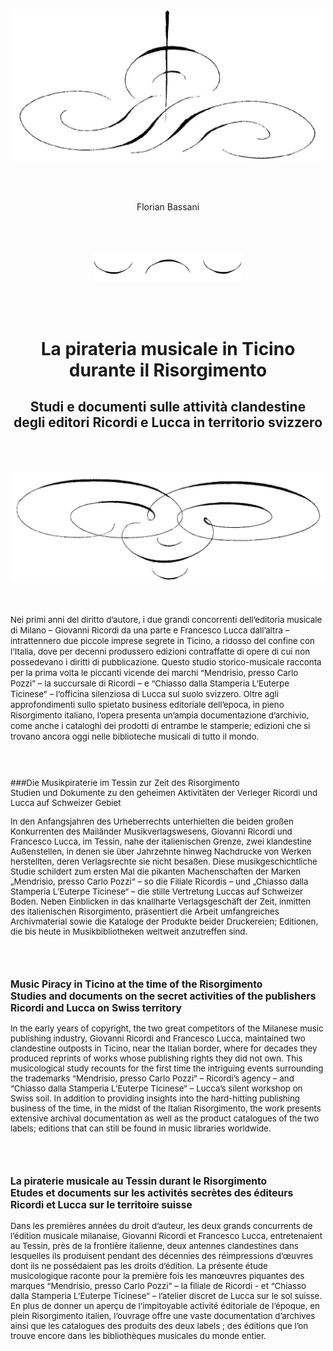 
<div class="content-container">
<p style="text-align: center"><img src="/media/chapter-00-image1.jpg" alt="" style="max-width: 500px;"/></p>
<br /><br />
<p style="text-align: center">Florian Bassani</p>
<br /><br />
<p style="text-align: center">
	<img src="/media/chapter-00-image2.jpg" alt="" style="max-width: 240px" />
</p>
<br /><br />
<p style="text-align: center"><h1 style="text-align: center">La pirateria musicale in Ticino durante il Risorgimento</h1></p>

<p style="text-align: center"><h2 style="text-align: center">Studi e documenti sulle attività clandestine <br />degli editori Ricordi e Lucca in territorio svizzero</h2></p>

<br /><br />
<p style="text-align: center"><img src="/media/chapter-00-image3.jpg" alt="" style="max-width: 500px" /></p>

<span style="font-size:10pt;color:4B5563">
<br/><br/>
Nei primi anni del diritto d’autore, i due grandi concorrenti dell’editoria musicale di Milano – Giovanni Ricordi da una parte e Francesco Lucca dall’altra – intrattennero due piccole imprese segrete in Ticino, a ridosso del confine con l’Italia, dove per decenni produssero edizioni contraffatte di opere di cui non possedevano i diritti di pubblicazione. Questo studio storico-musicale racconta per la prima volta le piccanti vicende dei marchi “Mendrisio, presso Carlo Pozzi” – la succursale di Ricordi – e “Chiasso dalla Stamperia L’Euterpe Ticinese” – l’officina silenziosa di Lucca sul suolo svizzero. Oltre agli approfondimenti sullo spietato business editoriale dell’epoca, in pieno Risorgimento italiano, l’opera presenta un’ampia documentazione d’archivio, come anche i cataloghi dei prodotti di entrambe le stamperie; edizioni che si trovano ancora oggi nelle biblioteche musicali di tutto il mondo. 

<br/><br/>

###Die Musikpiraterie im Tessin zur Zeit des Risorgimento <br/> Studien und Dokumente zu den geheimen Aktivitäten der Verleger Ricordi und Lucca auf Schweizer Gebiet 

In den Anfangsjahren des Urheberrechts unterhielten die beiden großen Konkurrenten des Mailänder Musikverlagswesens, Giovanni Ricordi und Francesco Lucca, im Tessin, nahe der italienischen Grenze, zwei klandestine Außenstellen, in denen sie über Jahrzehnte hinweg Nachdrucke von Werken herstellten, deren Verlagsrechte sie nicht besaßen. Diese musikgeschichtliche Studie schildert zum ersten Mal die pikanten Machenschaften der Marken „Mendrisio, presso Carlo Pozzi“ – so die Filiale Ricordis – und „Chiasso dalla Stamperia L’Euterpe Ticinese“ – die stille Vertretung Luccas auf Schweizer Boden. Neben Einblicken in das knallharte Verlagsgeschäft der Zeit, inmitten des italienischen Risorgimento, präsentiert die Arbeit umfangreiches Archivmaterial sowie die Kataloge der Produkte beider Druckereien; Editionen, die bis heute in Musikbibliotheken weltweit anzutreffen sind. 

<br/><br/>

### Music Piracy in Ticino at the time of the Risorgimento <br/> Studies and documents on the secret activities of the publishers Ricordi and Lucca on Swiss territory 

In the early years of copyright, the two great competitors of the Milanese music publishing industry, Giovanni Ricordi and Francesco Lucca, maintained two clandestine outposts in Ticino, near the Italian border, where for decades they produced reprints of works whose publishing rights they did not own. This musicological study recounts for the first time the intriguing events surrounding the trademarks “Mendrisio, presso Carlo Pozzi” – Ricordi’s agency – and “Chiasso dalla Stamperia L’Euterpe Ticinese” – Lucca’s silent workshop on Swiss soil. In addition to providing insights into the hard-hitting publishing business of the time, in the midst of the Italian Risorgimento, the work presents extensive archival documentation as well as the product catalogues of the two labels; editions that can still be found in music libraries worldwide. 

<br/><br/>

### La piraterie musicale au Tessin durant le Risorgimento <br/> Etudes et documents sur les activités secrètes des éditeurs Ricordi et Lucca sur le territoire suisse 

Dans les premières années du droit d’auteur, les deux grands concurrents de l’édition musicale milanaise, Giovanni Ricordi et Francesco Lucca, entretenaient au Tessin, près de la frontière italienne, deux antennes clandestines dans lesquelles ils produisent pendant des décennies des réimpressions d’œuvres dont ils ne possédaient pas les droits d’édition. La présente étude musicologique raconte pour la première fois les manœuvres piquantes des marques “Mendrisio, presso Carlo Pozzi” – la filiale de Ricordi - et “Chiasso dalla Stamperia L’Euterpe Ticinese” – l’atelier discret de Lucca sur le sol suisse. En plus de donner un aperçu de l’impitoyable activité éditoriale de l’époque, en plein Risorgimento italien, l’ouvrage offre une vaste documentation d’archives ainsi que les catalogues des produits des deux labels ; des éditions que l’on trouve encore dans les bibliothèques musicales du monde entier. 
</span>
